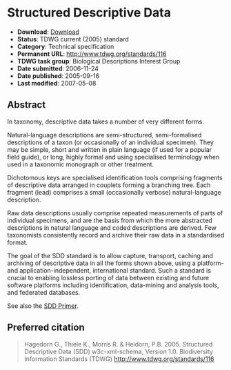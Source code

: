 # Structured Descriptive Data

* **Download**: [Download](sdd-1.html)
* **Status**: TDWG current (2005) standard
* **Category**: Technical specification
* **Permanent URL**: http://www.tdwg.org/standards/116
* **TDWG task group**: Biological Descriptions Interest Group
* **Date submitted**: 2006-11-24
* **Date published**: 2005-09-16
* **Last modified**: 2007-05-08

## Abstract

In taxonomy, descriptive data takes a number of very different forms.

Natural-language descriptions are semi-structured, semi-formalised descriptions of a taxon (or occasionally of an individual specimen). They may be simple, short and written in plain language (if used for a popular field guide), or long, highly formal and using specialised terminology when used in a taxonomic monograph or other treatment.

Dichotomous keys are specialised identification tools comprising fragments of descriptive data arranged in couplets forming a branching tree. Each fragment (lead) comprises a small (occasionally verbose) natural-language description.

Raw data descriptions usually comprise repeated measurements of parts of individual specimens, and are the basis from which the more abstracted descriptions in natural language and coded descriptions are derived. Few taxonomists consistently record and archive their raw data in a standardised format.

The goal of the SDD standard is to allow capture, transport, caching and archiving of descriptive data in all the forms shown above, using a platform- and application-independent, international standard. Such a standard is crucial to enabling lossless porting of data between existing and future software platforms including identification, data-mining and analysis tools, and federated databases.

See also the [SDD Primer](http://wiki.tdwg.org/twiki/static/index.htm).

## Preferred citation

> Hagedorn G., Thiele K., Morris R. & Heidorn, P.B. 2005. Structured Descriptive Data (SDD) w3c-xml-schema, Version 1.0. Biodiversity Information Standards (TDWG) http://www.tdwg.org/standards/116
